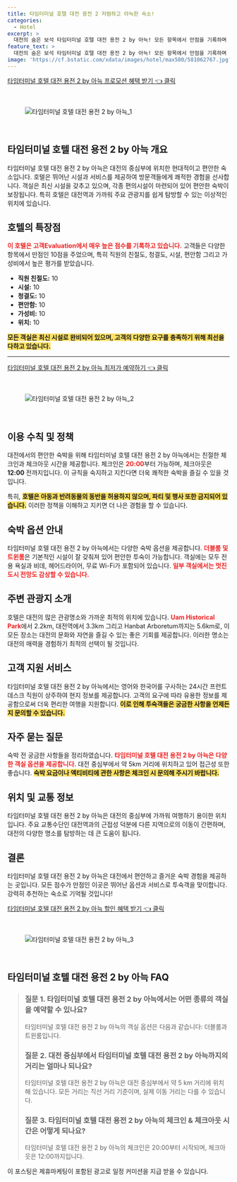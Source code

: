 ```yaml
---
title: 타임터미널 호텔 대전 용전 2 저렴하고 아늑한 숙소!
categories:
  - Hotel
excerpt: >
  대전의 숨은 보석 타임터미널 호텔 대전 용전 2 by 아늑! 모든 항목에서 만점을 기록하며 편안한 숙박과 완벽한 위치를 자랑합니다. 여행의 시작과 끝 이곳에서 특별한 경험을 만나보세요!
feature_text: >
  대전의 숨은 보석 타임터미널 호텔 대전 용전 2 by 아늑! 모든 항목에서 만점을 기록하며 편안한 숙박과 완벽한 위치를 자랑합니다. 여행의 시작과 끝 이곳에서 특별한 경험을 만나보세요!
image: 'https://cf.bstatic.com/xdata/images/hotel/max500/581062767.jpg?k=c795fef741c85fb9ecd2899ad6162869a91d5eb7e8e32f13dc0d6b94fba6fb42&o=&hp=1'
---
```


<p><a class="modoo-button" href="https://tinyurl.com/237chqu5" rel="nofollow noopener">타임터미널 호텔 대전 용전 2 by 아늑 프로모션 혜택 받기 👈 클릭</a></p><br/>
<figure class="image"><img alt="타임터미널 호텔 대전 용전 2 by 아늑_1" src="https://cf.bstatic.com/xdata/images/hotel/max1024x768/580669520.jpg?k=478a6c8fd69db3cca31c579d832554898e98ecedc0cefa5e624f756b8d45866b&amp;o=&amp;hp=1"/></figure><br/>

<h2 id="타임터미널호텔소개">타임터미널 호텔 대전 용전 2 by 아늑 개요</h2>
<p>타임터미널 호텔 대전 용전 2 by 아늑은 대전의 중심부에 위치한 현대적이고 편안한 숙소입니다. 호텔은 뛰어난 시설과 서비스를 제공하여 방문객들에게 쾌적한 경험을 선사합니다. 객실은 최신 시설을 갖추고 있으며, 각종 편의시설이 마련되어 있어 편안한 숙박이 보장됩니다. 특히 호텔은 대전역과 가까워 주요 관광지를 쉽게 탐방할 수 있는 이상적인 위치에 있습니다.</p>
<h2 id="호텔특징">호텔의 특장점</h2>
<p><b><span style="color: #ee2323;">이 호텔은 고객Evaluation에서 매우 높은 점수를 기록하고 있습니다.</span></b> 고객들은 다양한 항목에서 만점인 10점을 주었으며, 특히 직원의 친절도, 청결도, 시설, 편안함 그리고 가성비에서 높은 평가를 받았습니다.</p>
<ul>
<li><b>직원 친절도:</b> 10</li>
<li><b>시설:</b> 10</li>
<li><b>청결도:</b> 10</li>
<li><b>편안함:</b> 10</li>
<li><b>가성비:</b> 10</li>
<li><b>위치:</b> 10</li>
</ul>
<p><b><span style="background-color: #ffe066;">모든 객실은 최신 시설로 완비되어 있으며, 고객의 다양한 요구를 충족하기 위해 최선을 다하고 있습니다.</span></b></p>
<hr/>
<p><a class="modoo-button" href="https://tinyurl.com/237chqu5" rel="nofollow noopener">타임터미널 호텔 대전 용전 2 by 아늑 최저가 예약하기 👈 클릭</a></p><br/>
<figure class="image"><img alt="타임터미널 호텔 대전 용전 2 by 아늑_2" src="https://cf.bstatic.com/xdata/images/hotel/max500/581062767.jpg?k=c795fef741c85fb9ecd2899ad6162869a91d5eb7e8e32f13dc0d6b94fba6fb42&amp;o=&amp;hp=1"/></figure><br/>
<h2 id="이용수칙">이용 수칙 및 정책</h2>
<p>대전에서의 편안한 숙박을 위해 타임터미널 호텔 대전 용전 2 by 아늑에서는 친절한 체크인과 체크아웃 시간을 제공합니다. 체크인은 <b><span style="color: #ee2323;">20:00</span></b>부터 가능하며, 체크아웃은 <b>12:00</b> 전까지입니다. 이 규칙을 숙지하고 지킨다면 더욱 쾌적한 숙박을 즐길 수 있을 것입니다.</p>
<p>특히, <b><span style="background-color: #ffe066;">호텔은 아동과 반려동물의 동반을 허용하지 않으며, 파티 및 행사 또한 금지되어 있습니다.</span></b> 이러한 정책을 이해하고 지키면 더 나은 경험을 할 수 있습니다.</p>
<h2 id="숙박옵션안내">숙박 옵션 안내</h2>
<p>타임터미널 호텔 대전 용전 2 by 아늑에서는 다양한 숙박 옵션을 제공합니다. <b><span style="color: #ee2323;">더블룸 및 트윈룸</span></b>은 기본적인 시설이 잘 갖춰져 있어 편안한 투숙이 가능합니다. 객실에는 모두 전용 욕실과 비데, 헤어드라이어, 무료 Wi-Fi가 포함되어 있습니다. <b><span style="color: #ee2323;">일부 객실에서는 멋진 도시 전망도 감상할 수 있습니다.</span></b></p>
<h2 id="주변관광지">주변 관광지 소개</h2>
<p>호텔은 대전의 많은 관광명소와 가까운 최적의 위치에 있습니다. <b><span style="color: #ee2323;">Uam Historical Park</span></b>에서 2.2km, 대전역에서 3.3km 그리고 Hanbat Arboretum까지는 5.6km로, 이 모든 장소는 대전의 문화와 자연을 즐길 수 있는 좋은 기회를 제공합니다. 이러한 명소는 대전의 매력을 경험하기 최적의 선택이 될 것입니다.</p>
<h2 id="고객지원서비스">고객 지원 서비스</h2>
<p>타임터미널 호텔 대전 용전 2 by 아늑에서는 영어와 한국어를 구사하는 24시간 프런트 데스크 직원이 상주하여 현지 정보를 제공합니다. 고객의 요구에 따라 유용한 정보를 제공함으로써 더욱 편리한 여행을 지원합니다. <b><span style="background-color: #ffe066;">이로 인해 투숙객들은 궁금한 사항을 언제든지 문의할 수 있습니다.</span></b></p>
<h2 id="FAQ">자주 묻는 질문</h2>
<p>숙박 전 궁금한 사항들을 정리하였습니다. <b><span style="color: #ee2323;">타임터미널 호텔 대전 용전 2 by 아늑은 다양한 객실 옵션을 제공합니다.</span></b> 대전 중심부에서 약 5km 거리에 위치하고 있어 접근성 또한 좋습니다. <b><span style="background-color: #ffe066;">숙박 요금이나 액티비티에 관한 사항은 체크인 시 문의해 주시기 바랍니다.</span></b></p>
<h2 id="위치정보">위치 및 교통 정보</h2>
<p>타임터미널 호텔 대전 용전 2 by 아늑은 대전의 중심부에 가까워 여행하기 용이한 위치입니다. 주요 교통수단인 대전역과의 근접성 덕분에 다른 지역으로의 이동이 간편하며, 대전의 다양한 명소를 탐방하는 데 큰 도움이 됩니다.</p>
<h2 id="결론">결론</h2>
<p>타임터미널 호텔 대전 용전 2 by 아늑은 대전에서 편안하고 즐거운 숙박 경험을 제공하는 곳입니다. 모든 점수가 만점인 이곳은 뛰어난 옵션과 서비스로 투숙객을 맞이합니다. 강력히 추천하는 숙소로 기억될 것입니다!</p>

<p><a class="modoo-button" href="https://tinyurl.com/237chqu5" rel="nofollow noopener">타임터미널 호텔 대전 용전 2 by 아늑 할인 혜택 받기 👈 클릭</a></p><br>

<figure class="image"><img src="https://cf.bstatic.com/xdata/images/hotel/max500/581063061.jpg?k=5878f0958e5d1b9b7283dc55659cb0d7262e2cf0819b210a08129fcbc33eb158&o=&hp=1" alt="타임터미널 호텔 대전 용전 2 by 아늑_3"></figure><br>
<h2 id="타임터미널 호텔 대전 용전 2 by 아늑_FAQ">타임터미널 호텔 대전 용전 2 by 아늑 FAQ</h2>
<div itemscope="" itemtype="https://schema.org/FAQPage"> 
<blockquote> 
<div itemscope="" itemprop="mainEntity" itemtype="https://schema.org/Question"> 
<h3 id="질문_1" itemprop="name">질문 1. 타임터미널 호텔 대전 용전 2 by 아늑에서는 어떤 종류의 객실을 예약할 수 있나요?</h3> 
<div itemscope="" itemprop="acceptedAnswer" itemtype="https://schema.org/Answer"> 
<span itemprop="text"> 
<p>타임터미널 호텔 대전 용전 2 by 아늑의 객실 옵션은 다음과 같습니다: 더블룸과 트윈룸입니다.</p> 
</span> 
</div> 
</div> 

<div itemscope="" itemprop="mainEntity" itemtype="https://schema.org/Question"> 
<h3 id="질문_2" itemprop="name">질문 2. 대전 중심부에서 타임터미널 호텔 대전 용전 2 by 아늑까지의 거리는 얼마나 되나요?</h3> 
<div itemscope="" itemprop="acceptedAnswer" itemtype="https://schema.org/Answer"> 
<span itemprop="text"> 
<p>타임터미널 호텔 대전 용전 2 by 아늑은 대전 중심부에서 약 5 km 거리에 위치해 있습니다. 모든 거리는 직선 거리 기준이며, 실제 이동 거리는 다를 수 있습니다.</p> 
</span> 
</div> 
</div> 

<div itemscope="" itemprop="mainEntity" itemtype="https://schema.org/Question"> 
<h3 id="질문_3" itemprop="name">질문 3. 타임터미널 호텔 대전 용전 2 by 아늑의 체크인 & 체크아웃 시간은 어떻게 되나요?</h3> 
<div itemscope="" itemprop="acceptedAnswer" itemtype="https://schema.org/Answer"> 
<span itemprop="text"> 
<p>타임터미널 호텔 대전 용전 2 by 아늑의 체크인은 20:00부터 시작되며, 체크아웃은 12:00까지입니다.</p> 
</span> 
</div> 
</div> 
</blockquote> 
</div><p>이 포스팅은 제휴마케팅이 포함된 광고로 일정 커미션을 지급 받을 수 있습니다.</p>

